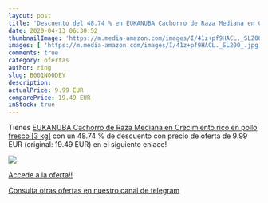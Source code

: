 ```yaml
---
layout: post
title: 'Descuento del 48.74 % en EUKANUBA Cachorro de Raza Mediana en Cre'
date: 2020-04-13 06:30:52
thumbnailImage: 'https://m.media-amazon.com/images/I/41z+pf9HACL._SL200_.jpg'
images: [ 'https://m.media-amazon.com/images/I/41z+pf9HACL._SL200_.jpg' ]
comments: true
category: ofertas
author: ring
slug: B001N00DEY
description:
actualPrice: 9.99 EUR
comparePrice: 19.49 EUR
inStock: true
---
```


Tienes [EUKANUBA Cachorro de Raza Mediana en Crecimiento rico en pollo fresco [3 kg]](https://www.amazon.com/dp/B001N00DEY/?tag=redken08-20) con un 48.74 % de descuento con precio de oferta de 9.99 EUR (original: 19.49 EUR) en el siguiente enlace!

[![](https://m.media-amazon.com/images/I/41z+pf9HACL._SL200_.jpg)](https://www.amazon.com/dp/B001N00DEY/?tag=redken08-20)

[Accede a la oferta!!](https://www.amazon.com/dp/B001N00DEY/?tag=redken08-20)

[Consulta otras ofertas en nuestro canal de telegram](https://t.me/s/ofertas25)
